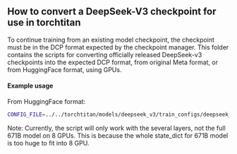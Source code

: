 ## How to convert a DeepSeek-V3 checkpoint for use in torchtitan

To continue training from an existing model checkpoint, the checkpoint must be in the DCP format expected by the checkpoint manager.
This folder contains the scripts for converting officially released DeepSeek-v3 checkpoints into the expected DCP format, from original Meta format, or from HuggingFace format, using GPUs.

#### Example usage

From HuggingFace format:
```bash
CONFIG_FILE=../../torchtitan/models/deepseek_v3/train_configs/deepseek_v3_671b.toml  ./convert_hf_to_dcp_with_gpus.sh --checkpoint.enable_checkpoint --checkpoint.convert_path=[checkpoint_folder] --checkpoint.convert_load_every_n_ranks=8
```

Note: Currently, the script will only work with the several layers, not the full 671B model on 8 GPUs. This is because the whole state_dict for 671B model is too huge to fit into 8 GPU.
